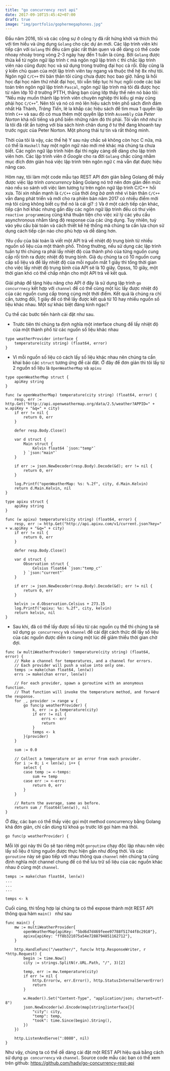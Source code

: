 ```yaml
---
title: "go concurrency rest api"
date: 2017-09-10T15:45:42+07:00
draft: true
image: "img/portfolio/gophermegaphones.jpg"
---
```


Đầu năm 2016, tôi và các cộng sự ở công ty đã rất hứng khởi và thích thú với tìm hiểu và ứng dụng `Golang` cho các dự án mới.
Các lập trình viên khi tiếp cận với `Golang` thì đều cảm giác rất thân quen và dễ dàng có thể code nhoay nhoáy trong vòng 2-3 ngày hay đến 1 tuần là cùng.
Bởi `Golang` được thừa kế từ ngôn ngữ lập trình `C` mà ngôn ngữ lập trình `C` thì chắc lập trình viên nào cũng được học và sử dụng trong trường đại học cả rồi. 
Đây cũng là ý kiến chủ quan của một lập trình viên tay ngang và thuộc thế hệ 8x như tôi. Ngôn ngữ `C/C++` thì bản thân tôi cũng chưa được học bao giờ. 
hẳng là hồi học đại học năm thứ nhất đại học, tôi vẫn tiếp tục hì hục ngồi code các bài toán trên ngôn ngữ lập trình `Pascal`, ngôn ngữ lập trình mà tôi đã được học từ năm lớp 10 ở trường PTTH, thằng bạn cùng lớp thấy thế nên nó bảo tôi: "Nếu mày muốn thành lập trình viên chuyên nghiệp thì kiểu gì mày cũng phải học `C/C++`".
Nên tôi và nó có mò lên hiệu sách trên phố sách đình đám nhất Hà Thành, *Tràng Tiền*, lê la khắp các hiệu sách để tìm mua 1 quyển lập trình `C++` và sau đó có mua thêm một quyển lập trình `Assembly` của *Peter Norton* khá nổi tiếng và phổ biến những năm đó thì phải.
Tôi vẫn nhớ như in là tôi đã rất ấn tượng với bìa sách hình chân dung ở tư thế đang khoanh tay trước ngực của Peter Norton. Một phong thái tự tin và rất thông minh.

Thời của tôi là vậy, các thế hệ Y sau này chắc sẽ không còn học C nữa, mà có thể là `Haskell` hay một ngôn ngữ nào mới mẻ khác mà chúng ta chưa biết.
Các ngôn ngữ lập trình hiện đại thì ngày càng dễ dàng cho lập trình viên hơn. Các lập trình viên ở *Google* cho ra đời `Golang` chắc cũng nhằm mục đích đơn giản hoá việc lập trình trên ngôn ngữ `C` mà vẫn đạt được hiệu năng cao.

Hôm nay, tôi làm một code mẫu tạo REST API đơn giản bằng Golang để thấy được việc lập trình *concurrency* bằng Golang nó trở nên đơn giản đến mức nào nếu so sánh với việc làm tương tự trên ngôn ngữ lập trình C/C++ hồi xưa.
Tôi xin nhấn mạnh là `C/C++` của thời *ông bà anh* nhé vì bản thân `C/C++` vẫn đang phát triển và mới cho ra phiên bản năm 2017 có nhiều điểm mới mà tôi cũng không biết cụ thể nó là cái gì? :)
Và ở một cách tiếp cận khác, tiếp cận hơi khác nhưng gần đây các ngôn ngữ lập trình đều có thư viện `reactive programming` cũng khá thuận tiện cho việc xử lý các yêu cầu asynchronous nhằm tăng độ response của các ứng dụng.
Tuy nhiên, tuỳ vào yêu cầu bài toán và cách thiết kế hệ thống mà chúng ta cần lựa chọn sử dụng cách tiếp cận nào cho phù hợp và dễ dàng hơn.

*Yêu cầu* của bài toán là viết một API trả về nhiệt độ trung bình từ nhiều nguồn số liệu của một thành phố.
Thông thường, nếu sử dụng các lập trình tuần tự thì chúng ra phải lấy nhiệt độ của thành phó của từng nguồn cung cấp rồi tính ra được nhiệt độ trung bình.
Giả dụ chúng ta có 10 nguồn cung cấp số liệu và để lấy nhiệt độ của mỗi nguồn mất 1 giây thì tổng thời gian cho việc lấy nhiệt độ trung bình của API sẽ là 10 giây.
Opsss, 10 giây, một thời gian khó có thể chấp nhận cho một API trả về kết quả.

Giải pháp để tăng hiệu năng cho API ở đây là sử dụng lập trình `go concurrnecy` kết hợp với `channel` để có thể cùng một lúc lấy được nhiệt độ của các nguồn cung cấp trong cùng một thời điểm.
Kết quả là chúng ra chỉ cần, tương đối, 1 giây để có thể lấy được kết quả từ 10 hay nhiều nguồn số liệu khác nhau. Một sự khác biệt đáng kinh ngạc?

Cụ thể các bước tiến hành cài đặt như sau.

* Trước tiên thì chúng ta định nghĩa một interface chung để lấy nhiệt độ của một thành phố từ các nguồn số liệu khác nhau

```
type weatherProvider interface {
	temperature(city string) (float64, error)
}
```

* Vì mỗi nguồn số liệu có cách lấy số liệu khác nhau nên chúng ta cần khai báo các `struct` tương ứng để cài đặt. 
Ở đây để đơn giản thì tôi lấy từ 2 nguồn số liệu là `OpenWeatherMap` và `apixu`


```
type openWeatherMap struct {
	apiKey string
}

func (w openWeatherMap) temperature(city string) (float64, error) {
	resp, err := http.Get("http://api.openweathermap.org/data/2.5/weather?APPID=" + w.apiKey + "&q=" + city)
	if err != nil {
		return 0, err
	}

	defer resp.Body.Close()

	var d struct {
		Main struct {
			Kelvin float64 `json:"temp"`
		} `json:"main"`
	}

	if err := json.NewDecoder(resp.Body).Decode(&d); err != nil {
		return 0, err
	}

	log.Printf("openWeatherMap: %s: %.2f", city, d.Main.Kelvin)
	return d.Main.Kelvin, nil
}

type apixu struct {
	apiKey string
}

func (w apixu) temperature(city string) (float64, error) {
	resp, err := http.Get("http://api.apixu.com/v1/current.json?key=" + w.apiKey + "&q=" + city)
	if err != nil {
		return 0, err
	}

	defer resp.Body.Close()

	var d struct {
		Observation struct {
			Celsius float64 `json:"temp_c"`
		} `json:"current"`
	}

	if err := json.NewDecoder(resp.Body).Decode(&d); err != nil {
		return 0, err
	}

	kelvin := d.Observation.Celsius + 273.15
	log.Printf("apixu: %s: %.2f", city, kelvin)
	return kelvin, nil
}
```

* Sau khi, đã có thể lấy được số liệu từ các nguồn cụ thể thì chúng ta sẽ sử dụng `go concurrency` và `channel` để cài đặt cách thức để lấy số liệu của các nguồn được diễn ra cùng một lúc để giảm thiểu thời gian chờ đợi.

```
func (w multiWeatherProvider) temperature(city string) (float64, error) {
	// Make a channel for temperatures, and a channel for errors.
	// Each provider will push a value into only one.
	temps := make(chan float64, len(w))
	errs := make(chan error, len(w))

	// For each provider, spawn a goroutine with an anonymous function.
	// That function will invoke the temperature method, and forward the response.
	for _, provider := range w {
		go func(p weatherProvider) {
			k, err := p.temperature(city)
			if err != nil {
				errs <- err
				return
			}
			temps <- k
		}(provider)
	}

	sum := 0.0

	// Collect a temperature or an error from each provider.
	for i := 0; i < len(w); i++ {
		select {
		case temp := <-temps:
			sum += temp
		case err := <-errs:
			return 0, err
		}
	}

	// Return the average, same as before.
	return sum / float64(len(w)), nil
}
```

Ở đây, các bạn có thể thấy việc gọi một method concurrency bằng Golang khá đơn giản, chỉ cần dùng từ khoá `go` trước lời gọi hàm mà thôi.

```
go func(p weatherProvider) {
```

Mỗi lời gọi này thì Go sẽ tạo riêng một `goroutine` chạy độc lập nhau nên việc lấy số liệu ở từng nguồn được thực hiện gần như đồng thời.
Và các `goroutine` này sẽ giao tiếp với nhau thông qua `channel` nên chúng ta cũng định nghĩa một channel chung để có thể lưu trữ số liệu của các nguồn khác nhau ở cùng một `channel`.

```
temps := make(chan float64, len(w))
...
...
...

temps <- k
```

Cuối cùng, thì tổng hợp lại chúng ta có thể expose thành một REST API thông qua hàm `main() ` như sau

```
func main() {
	mw := multiWeatherProvider{
		openWeatherMap{apiKey: "5bd6d7d469feee97788f51744f8c2910"},
		apixu{apiKey: "ff8b321075a54e7288794851162712"},
	}

	http.HandleFunc("/weather/", func(w http.ResponseWriter, r *http.Request) {
		begin := time.Now()
		city := strings.SplitN(r.URL.Path, "/", 3)[2]

		temp, err := mw.temperature(city)
		if err != nil {
			http.Error(w, err.Error(), http.StatusInternalServerError)
			return
		}

		w.Header().Set("Content-Type", "application/json; charset=utf-8")
		json.NewEncoder(w).Encode(map[string]interface{}{
			"city": city,
			"temp": temp,
			"took": time.Since(begin).String(),
		})
	})

	http.ListenAndServe(":8080", nil)
}
```

Như vậy, chúng ta có thể dễ dàng cài đặt một REST API hiệu quả bằng cách sử dụng `go concurrency` và `channel`. 
Source code mẫu các bạn có thể xem trên github: https://github.com/hadv/go-concurrency-rest-api